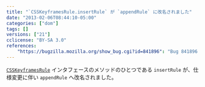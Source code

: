 ```yaml
---
title: "`CSSKeyframesRule.insertRule` が `appendRule` に改名されました"
date: "2013-02-06T08:44:10-05:00"
categories: ["dom"]
tags: []
versions: ["21"]
cclicense: "BY-SA 3.0"
references:
    "https://bugzilla.mozilla.org/show_bug.cgi?id=841896": "Bug 841896 – CSSKeyframesRule should have a `appendRule` method, not `insertRule`"
---
```

[`CSSKeyframesRule`](https://developer.mozilla.org/ja/docs/Web/API/CSSKeyframesRule) インタフェースのメソッドのひとつである `insertRule` が、仕様変更に伴い `appendRule` へ改名されました。
